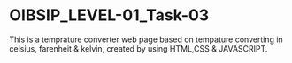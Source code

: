 # OIBSIP_LEVEL-01_Task-03
This is a temprature converter web page based on tempature converting in celsius, farenheit &amp; kelvin, created by using HTML,CSS &amp; JAVASCRIPT.
